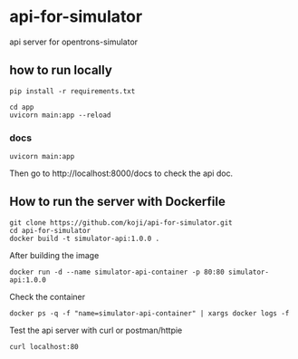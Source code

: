# api-for-simulator

api server for opentrons-simulator

## how to run locally

```shell
pip install -r requirements.txt

cd app
uvicorn main:app --reload
```

### docs

```shell
uvicorn main:app
```

Then go to http://localhost:8000/docs to check the api doc.

## How to run the server with Dockerfile

```shell
git clone https://github.com/koji/api-for-simulator.git
cd api-for-simulator
docker build -t simulator-api:1.0.0 .
```

After building the image

```shell
docker run -d --name simulator-api-container -p 80:80 simulator-api:1.0.0
```

Check the container

```shell
docker ps -q -f "name=simulator-api-container" | xargs docker logs -f
```

Test the api server with curl or postman/httpie

```shell
curl localhost:80
```
